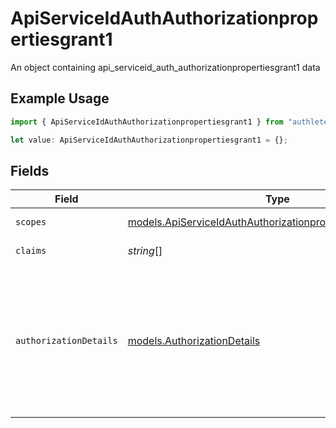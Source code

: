 # ApiServiceIdAuthAuthorizationpropertiesgrant1

An object containing api_serviceid_auth_authorizationpropertiesgrant1 data

## Example Usage

```typescript
import { ApiServiceIdAuthAuthorizationpropertiesgrant1 } from "authlete-typescript-sdk/models";

let value: ApiServiceIdAuthAuthorizationpropertiesgrant1 = {};
```

## Fields

| Field                                                                                                                                                                                                             | Type                                                                                                                                                                                                              | Required                                                                                                                                                                                                          | Description                                                                                                                                                                                                       |
| ----------------------------------------------------------------------------------------------------------------------------------------------------------------------------------------------------------------- | ----------------------------------------------------------------------------------------------------------------------------------------------------------------------------------------------------------------- | ----------------------------------------------------------------------------------------------------------------------------------------------------------------------------------------------------------------- | ----------------------------------------------------------------------------------------------------------------------------------------------------------------------------------------------------------------- |
| `scopes`                                                                                                                                                                                                          | [models.ApiServiceIdAuthAuthorizationpropertiesgrant1Scope](../models/apiserviceidauthauthorizationpropertiesgrant1scope.md)[]                                                                                    | :heavy_minus_sign:                                                                                                                                                                                                | An array of scopes items                                                                                                                                                                                          |
| `claims`                                                                                                                                                                                                          | *string*[]                                                                                                                                                                                                        | :heavy_minus_sign:                                                                                                                                                                                                | The claims associated with the Grant.<br/>                                                                                                                                                                        |
| `authorizationDetails`                                                                                                                                                                                            | [models.AuthorizationDetails](../models/authorizationdetails.md)                                                                                                                                                  | :heavy_minus_sign:                                                                                                                                                                                                | The authorization details. This represents the value of the `authorization_details`<br/>request parameter in the preceding device authorization request which is defined in<br/>"OAuth 2.0 Rich Authorization Requests".<br/> |